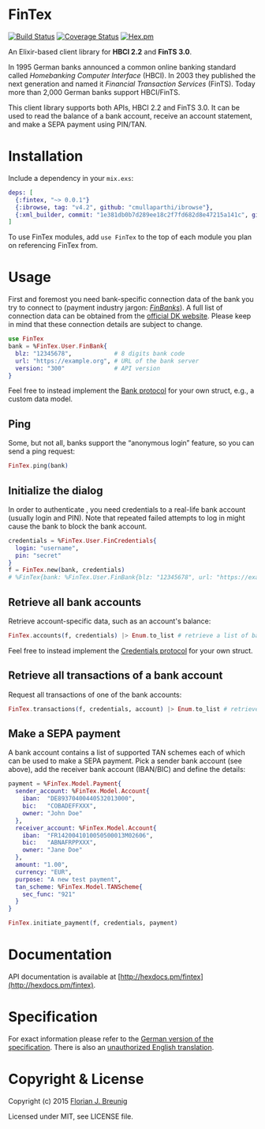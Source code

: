 FinTex
======

[![Build Status](https://travis-ci.org/my-flow/fintex.svg?branch=master)](https://travis-ci.org/my-flow/fintex)
[![Coverage Status](https://coveralls.io/repos/my-flow/fintex/badge.svg?branch=master)](https://coveralls.io/r/my-flow/fintex?branch=master)
[![Hex.pm](https://img.shields.io/hexpm/v/fintex.svg)](https://hex.pm/packages/fintex)

An Elixir-based client library for **HBCI 2.2** and **FinTS 3.0**.

In 1995 German banks announced a common online banking standard called *Homebanking Computer Interface* (HBCI). In 2003 they published the next generation and named it *Financial Transaction Services* (FinTS). Today more than 2,000 German banks support HBCI/FinTS.

This client library supports both APIs, HBCI 2.2 and FinTS 3.0. It can be used to read the balance of a bank account, receive an account statement, and make a SEPA payment using PIN/TAN.


# Installation
Include a dependency in your `mix.exs`:
```elixir
deps: [
  {:fintex, "~> 0.0.1"}
  {:ibrowse, tag: "v4.2", github: "cmullaparthi/ibrowse"},
  {:xml_builder, commit: "1e381db0b7d289ee18c2f7fd682d8e47215a141c", github: "joshnuss/xml_builder"}
]
```
To use FinTex modules, add `use FinTex` to the top of each module you plan on referencing FinTex from.

# Usage
First and foremost you need bank-specific connection data of the bank you try to connect to (payment industry jargon: *[FinBanks](https://subsembly.com/de/finbanks.html)*). A full list of connection data can be obtained from the [official DK website](http://www.hbci-zka.de/institute/institut_auswahl.htm). Please keep in mind that these connection details are subject to change.
```elixir
use FinTex
bank = %FinTex.User.FinBank{
  blz: "12345678",            # 8 digits bank code
  url: "https://example.org", # URL of the bank server
  version: "300"              # API version
}
```
Feel free to instead implement the [Bank protocol](http://hexdocs.pm/fintex/FinTex.User.Bank.html) for your own struct, e.g., a custom data model.

## Ping
Some, but not all, banks support the “anonymous login” feature, so you can send a ping request:
```elixir
FinTex.ping(bank)
```

## Initialize the dialog
In order to authenticate , you need credentials to a real-life bank account (usually login and PIN). Note that repeated failed attempts to log in might cause the bank to block the bank account.
```elixir
credentials = %FinTex.User.FinCredentials{
  login: "username",
  pin: "secret"
}
f = FinTex.new(bank, credentials)
# %FinTex{bank: %FinTex.User.FinBank{blz: "12345678", url: "https://example.org", version: "300"}, client_system_id: "321", tan_scheme_sec_func: "999"}
```

## Retrieve all bank accounts
Retrieve account-specific data, such as an account's balance:
```elixir
FinTex.accounts(f, credentials) |> Enum.to_list # retrieve a list of bank accounts
```
Feel free to instead implement the [Credentials protocol](http://hexdocs.pm/fintex/FinTex.User.Credentials.html) for your own struct.

## Retrieve all transactions of a bank account
Request all transactions of one of the bank accounts:
```elixir
FinTex.transactions(f, credentials, account) |> Enum.to_list # retrieve a list of transactions
```

## Make a SEPA payment
A bank account contains a list of supported TAN schemes each of which can be used to make a SEPA payment. Pick a sender bank account (see above), add the receiver bank account (IBAN/BIC) and define the details:

```elixir
payment = %FinTex.Model.Payment{
  sender_account: %FinTex.Model.Account{
    iban:  "DE89370400440532013000",
    bic:   "COBADEFFXXX",
    owner: "John Doe"
  },
  receiver_account: %FinTex.Model.Account{
    iban:  "FR1420041010050500013M02606",
    bic:   "ABNAFRPPXXX",
    owner: "Jane Doe"
  },
  amount: "1.00",
  currency: "EUR",
  purpose: "A new test payment",
  tan_scheme: %FinTex.Model.TANScheme{
    sec_func: "921"
  }
}

FinTex.initiate_payment(f, credentials, payment)
```


# Documentation

API documentation is available at [http://hexdocs.pm/fintex](http://hexdocs.pm/fintex).


# Specification

For exact information please refer to the [German version of the specification](http://www.hbci-zka.de/spec/spezifikation.htm). There is also an [unauthorized English translation](http://www.hbci-zka.de/english/specification/engl_2_2.htm).


# Copyright & License

Copyright (c) 2015 [Florian J. Breunig](http://www.my-flow.com)

Licensed under MIT, see LICENSE file.

